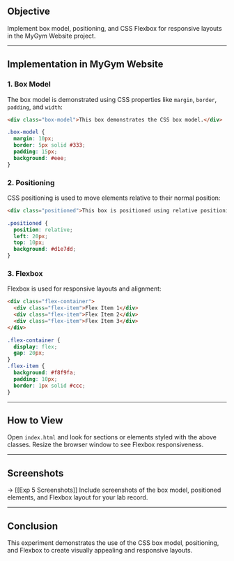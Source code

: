 ## Objective
Implement box model, positioning, and CSS Flexbox for responsive layouts in the MyGym Website project.

---

## Implementation in MyGym Website

### 1. Box Model
The box model is demonstrated using CSS properties like `margin`, `border`, `padding`, and `width`:
```html
<div class="box-model">This box demonstrates the CSS box model.</div>
```
```css
.box-model {
  margin: 10px;
  border: 5px solid #333;
  padding: 15px;
  background: #eee;
}
```

### 2. Positioning
CSS positioning is used to move elements relative to their normal position:
```html
<div class="positioned">This box is positioned using relative positioning.</div>
```
```css
.positioned {
  position: relative;
  left: 20px;
  top: 10px;
  background: #d1e7dd;
}
```

### 3. Flexbox
Flexbox is used for responsive layouts and alignment:
```html
<div class="flex-container">
  <div class="flex-item">Flex Item 1</div>
  <div class="flex-item">Flex Item 2</div>
  <div class="flex-item">Flex Item 3</div>
</div>
```
```css
.flex-container {
  display: flex;
  gap: 20px;
}
.flex-item {
  background: #f8f9fa;
  padding: 10px;
  border: 1px solid #ccc;
}
```

---

## How to View
Open `index.html` and look for sections or elements styled with the above classes. Resize the browser window to see Flexbox responsiveness.

---

## Screenshots
-> [[Exp 5 Screenshots]]
Include screenshots of the box model, positioned elements, and Flexbox layout for your lab record.

---

## Conclusion
This experiment demonstrates the use of the CSS box model, positioning, and Flexbox to create visually appealing and responsive layouts.
